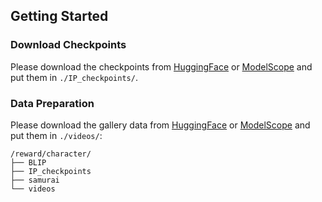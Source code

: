 ## Getting Started

### Download Checkpoints

Please download the checkpoints from [HuggingFace](https://huggingface.co/IndexTeam/Index-anisora/tree/main/reward/IP_checkpoints) or [ModelScope](https://modelscope.cn/models/bilibili-index/Index-anisora/files) and put them in `./IP_checkpoints/`. 

### Data Preparation

Please download the gallery data from [HuggingFace](https://huggingface.co/IndexTeam/Index-anisora/blob/main/reward/videos.tar.gz) or [ModelScope](https://modelscope.cn/models/bilibili-index/Index-anisora/files) and put them in `./videos/`:
```
/reward/character/
├── BLIP
├── IP_checkpoints
├── samurai
└── videos
```
